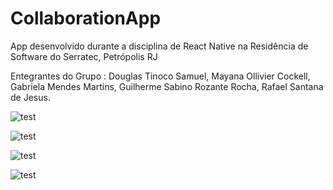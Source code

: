 # CollaborationApp
App desenvolvido durante a disciplina de React Native na Residência de Software do Serratec, Petrópolis RJ

Entegrantes do Grupo :
  Douglas Tinoco Samuel, 
  Mayana Ollivier Cockell,
  Gabriela Mendes Martins,
  Guilherme Sabino Rozante Rocha,
  Rafael Santana de Jesus.
  
 
 
<p><img src="https://github.com/Rafaty/CollaborationApp/blob/master/screenshots/employees.png" alt="test"></p>
<p><img src="https://github.com/Rafaty/CollaborationApp/blob/master/screenshots/home.png" alt="test"></p>
<p><img src="https://github.com/Rafaty/CollaborationApp/blob/master/screenshots/new.png" alt="test"></p>
<p><img src="https://github.com/Rafaty/CollaborationApp/blob/master/screenshots/edit.png" alt="test"></p>





